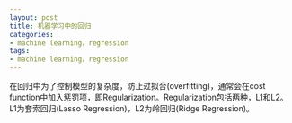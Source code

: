```yaml
---
layout: post
title: 机器学习中的回归
categories:
- machine learning，regression
tags:
- machine learning，regression
---
```

在回归中为了控制模型的复杂度，防止过拟合(overfitting)，通常会在cost function中加入惩罚项，即Regularization。Regularization包括两种，L1和L2。L1为套索回归(Lasso Regression)，L2为岭回归(Ridge Regression)。